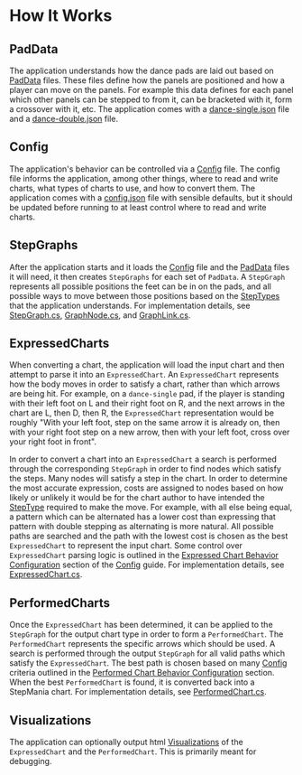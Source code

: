 # How It Works

## PadData
The application understands how the dance pads are laid out based on [PadData](PadData.md) files. These files define how the panels are positioned and how a player can move on the panels. For example this data defines for each panel which other panels can be stepped to from it, can be bracketed with it, form a crossover with it, etc. The application comes with a [dance-single.json](../dance-single.json) file and a [dance-double.json](../dance-double.json) file.

## Config
The application's behavior can be controlled via a [Config](Config.md) file. The config file informs the application, among other things, where to read and write charts, what types of charts to use, and how to convert them. The application comes with a [config.json](../config.json) file with sensible defaults, but it should be updated before running to at least control where to read and write charts.

## StepGraphs
After the application starts and it loads the [Config](Config.md) file and the [PadData](PadData.md) files it will need, it then creates `StepGraphs` for each set of `PadData`. A `StepGraph` represents all possible positions the feet can be in on the pads, and all possible ways to move between those positions based on the [StepTypes](StepTypes.md) that the application understands. For implementation details, see [StepGraph.cs](../StepGraph.cs), [GraphNode.cs](../GraphNode.cs), and [GraphLink.cs](../GraphLink.cs).

## ExpressedCharts
When converting a chart, the application will load the input chart and then attempt to parse it into an `ExpressedChart`. An `ExpressedChart` represents how the body moves in order to satisfy a chart, rather than which arrows are being hit. For example, on a `dance-single` pad, if the player is standing with their left foot on L and their right foot on R, and the next arrows in the chart are L, then D, then R, the `ExpressedChart` representation would be roughly "With your left foot, step on the same arrow it is already on, then with your right foot step on a new arrow, then with your left foot, cross over your right foot in front".

In order to convert a chart into an `ExpressedChart` a search is performed through the corresponding `StepGraph` in order to find nodes which satisfy the steps. Many nodes will satisfy a step in the chart. In order to determine the most accurate expression, costs are assigned to nodes based on how likely or unlikely it would be for the chart author to have intended the [StepType](StepTypes.md) required to make the move. For example, with all else being equal, a pattern which can be alternated has a lower cost than expressing that pattern with double stepping as alternating is more natural. All possible paths are searched and the path with the lowest cost is chosen as the best `ExpressedChart` to represent the input chart. Some control over `ExpressedChart` parsing logic is outlined in the [Expressed Chart Behavior Configuration](Config.md#expressed-chart-behavior-configuration) section of the [Config](Config.md) guide. For implementation details, see [ExpressedChart.cs](../ExpressedChart.cs).

## PerformedCharts
Once the `ExpressedChart` has been determined, it can be applied to the `StepGraph` for the output chart type in order to form a `PerformedChart`. The `PerformedChart` represents the specific arrows which should be used. A search is performed through the output `StepGraph` for all valid paths which satisfy the `ExpressedChart`. The best path is chosen based on many [Config](Config.md) criteria outlined in the [Performed Chart Behavior Configuration](Config.md#performed-chart-behavior-configuration) section. When the best `PerformedChart` is found, it is converted back into a StepMania chart. For implementation details, see [PerformedChart.cs](../PerformedChart.cs).

## Visualizations
The application can optionally output html [Visualizations](Visualizations.md) of the `ExpressedChart` and the `PerformedChart`. This is primarily meant for debugging.